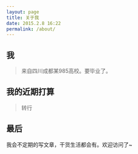 ```yaml
---
layout: page
title: 关于我
date: 2015.2.8 16:22
permalink: /about/
---
```


## 我

> 来自四川成都某985高校。要毕业了。

## 我的近期打算

> 转行

## 最后

我会不定期的写文章，干货生活都会有。欢迎访问了~

